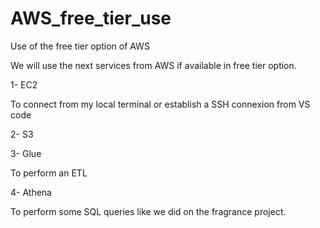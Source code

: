 # AWS_free_tier_use
Use of the free tier option of AWS

We will use the next services from AWS if available in free tier option.

1- EC2 

To connect from my local terminal or establish a SSH connexion from VS code

2- S3


3- Glue

To perform an ETL


4- Athena

To perform some SQL queries like we did on the fragrance project.
